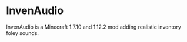 # InvenAudio
InvenAudio is a Minecraft 1.7.10 and 1.12.2 mod adding realistic inventory foley sounds.
